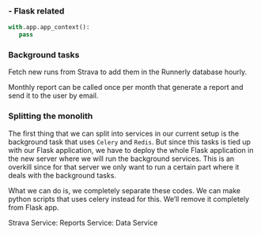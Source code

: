 ### - Flask related

```python
with.app.app_context():
   pass 
```

### Background tasks

Fetch new runs from Strava to add them in the Runnerly database hourly.

Monthly report can be called once per month that generate a report and send it to the user by email.

### Splitting the monolith

The first thing that we can split into services in our current setup is the background task that uses `Celery` and `Redis`. 
But since this tasks is tied up with our Flask application, we have to deploy the whole Flask application in the new server where
we will run the background services. This is an overkill since for that server we only want to run a certain part where it deals 
with the background tasks.

What we can do is, we completely separate these codes. We can make python scripts that uses celery instead for this. We’ll remove it
completely from Flask app.

Strava Service: 
Reports Service:
Data Service
